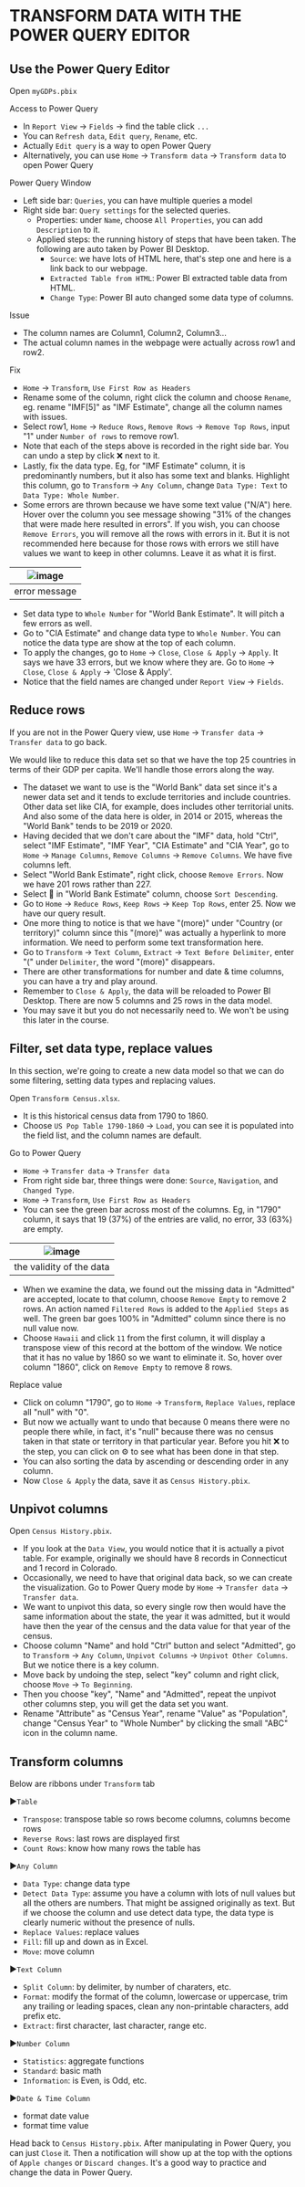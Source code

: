 # TRANSFORM DATA WITH THE POWER QUERY EDITOR

## Use the Power Query Editor

Open `myGDPs.pbix`

Access to Power Query
- In `Report View` -> `Fields` -> find the table click `...`
- You can `Refresh data`, `Edit query`, `Rename`, etc.
- Actually `Edit query` is a way to open Power Query
- Alternatively, you can use `Home` -> `Transform data` -> `Transform data` to open Power Query

Power Query Window
- Left side bar: `Queries`, you can have multiple queries a model
- Right side bar: `Query settings` for the selected queries.
  - Properties: under `Name`, choose `All Properties`, you can add `Description` to it.
  - Applied steps: the running history of steps that have been taken. The following are auto taken by Power BI Desktop.
    - `Source`: we have lots of HTML here, that's step one and here is a link back to our webpage.
    - `Extracted Table from HTML`: Power BI extracted table data from HTML.
    - `Change Type`: Power BI auto changed some data type of columns.

Issue
- The column names are Column1, Column2, Column3...
- The actual column names in the webpage were actually across row1 and row2.

Fix
- `Home` -> `Transform`, `Use First Row as Headers`
- Rename some of the column, right click the column and choose `Rename`, eg. rename "IMF[5]" as "IMF Estimate", change all the column names with issues.
- Select row1, `Home` -> `Reduce Rows`, `Remove Rows` -> `Remove Top Rows`, input "1" under `Number of rows` to remove row1.
- Note that each of the steps above is recorded in the right side bar. You can undo a step by click :x: next to it.
- Lastly, fix the data type. Eg, for "IMF Estimate" column, it is predominantly numbers, but it also has some text and blanks. Highlight this column, go to `Transform` -> `Any Column`, change `Data Type: Text` to `Data Type: Whole Number`.
- Some errors are thrown because we have some text value ("N/A") here. Hover over the column you see message showing "31% of the changes that were made here resulted in errors". If you wish, you can choose `Remove Errors`, you will remove all the rows with errors in it. But it is not recommended here because for those rows with errors we still have values we want to keep in other columns. Leave it as what it is first.

| ![image](https://user-images.githubusercontent.com/19381768/224904286-ace9ee24-7456-4cd4-8cd4-ea068ecd87d2.png) |
| :--: |
| error message |
- Set data type to `Whole Number` for "World Bank Estimate". It will pitch a few errors as well.
- Go to "CIA Estimate" and change data type to `Whole Number`. You can notice the data type are show at the top of each column.
- To apply the changes, go to `Home` -> `Close`, `Close & Apply` -> `Apply`. It says we have 33 errors, but we know where they are. Go to `Home` -> `Close`, `Close & Apply` -> 'Close & Apply'. 
- Notice that the field names are changed under `Report View` -> `Fields`.

## Reduce rows
If you are not in the Power Query view, use `Home` -> `Transfer data` -> `Transfer data` to go back.

We would like to reduce this data set so that we have the top 25 countries in terms of their GDP per capita. We'll handle those errors along the way.

- The dataset we want to use is the "World Bank" data set since it's a newer data set and it tends to exclude territories and include countries. Other data set like CIA, for example, does includes other territorial units. And also some of the data here is older, in 2014 or 2015, whereas the "World Bank" tends to be 2019 or 2020.
- Having decided that we don't care about the "IMF" data, hold "Ctrl", select "IMF Estimate", "IMF Year", "CIA Estimate" and "CIA Year", go to `Home` -> `Manage Columns`, `Remove Columns` -> `Remove Columns`. We have five columns left.
- Select "World Bank Estimate", right click, choose `Remove Errors`. Now we have 201 rows rather than 227.
- Select :arrow_down_small: in "World Bank Estimate" column, choose `Sort Descending`.
- Go to `Home` -> `Reduce Rows`, `Keep Rows` -> `Keep Top Rows`, enter 25. Now we have our query result.
- One more thing to notice is that we have "(more)" under "Country (or territory)" column since this "(more)" was actually a hyperlink to more information. We need to perform some text transformation here.
- Go to `Transform` -> `Text Column`, `Extract` -> `Text Before Delimiter`, enter "(" under `Delimiter`, the word "(more)" disappears.
- There are other transformations for number and date & time columns, you can have a try and play around.
- Remember to `Close & Apply`, the data will be reloaded to Power BI Desktop. There are now 5 columns and 25 rows in the data model.
- You may save it but you do not necessarily need to. We won't be using this later in the course.

## Filter, set data type, replace values
In this section, we're going to create a new data model so that we can do some filtering, setting data types and replacing values.

Open `Transform Census.xlsx`. 
- It is this historical census data from 1790 to 1860. 
- Choose `US Pop Table 1790-1860` -> `Load`, you can see it is populated into the field list, and the column names are default.

Go to Power Query
- `Home` -> `Transfer data` -> `Transfer data`
- From right side bar, three things were done: `Source`, `Navigation`, and `Changed Type`.
- `Home` -> `Transform`, `Use First Row as Headers`
- You can see the green bar across most of the columns. Eg, in "1790" column, it says that 19 (37%) of the entries are valid, no error, 33 (63%) are empty.

| ![image](https://user-images.githubusercontent.com/19381768/224904124-f2564767-6b74-4266-bf44-260a2129bb84.png) |
| :--: |
| the validity of the data |
- When we examine the data, we found out the missing data in "Admitted" are accepted, locate to that column, choose `Remove Empty` to remove 2 rows. An action named `Filtered Rows` is added to the `Applied Steps` as well. The green bar goes 100% in "Admitted" column since there is no null value now.
- Choose `Hawaii` and click `11` from the first column, it will display a transpose view of this record at the bottom of the window. We notice that it has no value by 1860 so we want to eliminate it. So, hover over column "1860", click on `Remove Empty` to remove 8 rows.

Replace value
- Click on column "1790", go to `Home` -> `Transform`, `Replace Values`, replace all "null" with "0".
- But now we actually want to undo that because 0 means there were no people there while, in fact, it's "null" because there was no census taken in that state or territory in that particular year. Before you hit :x: to the step, you can click on :gear: to see what has been done in that step.
- You can also sorting the data by ascending or descending order in any column.
- Now `Close & Apply` the data, save it as `Census History.pbix`.

## Unpivot columns
Open `Census History.pbix`.

- If you look at the `Data View`, you would notice that it is actually a pivot table. For example, originally we should have 8 records in Connecticut and 1 record in Colorado.
- Occasionally, we need to have that original data back, so we can create the visualization. Go to Power Query mode by `Home` -> `Transfer data` -> `Transfer data`.
- We want to unpivot this data, so every single row then would have the same information about the state, the year it was admitted, but it would have then the year of the census and the data value for that year of the census.
- Choose column "Name" and hold "Ctrl" button and select "Admitted", go to `Transform` -> `Any Column`, `Unpivot Columns` -> `Unpivot Other Columns`. But we notice there is a key column.
- Move back by undoing the step, select "key" column and right click, choose `Move` -> `To Beginning`.
- Then you choose "key", "Name" and "Admitted", repeat the unpivot other columns step, you will get the data set you want.
- Rename "Attribute" as "Census Year", rename "Value" as "Population", change "Census Year" to "Whole Number" by clicking the small "ABC" icon in the column name.

## Transform columns
Below are ribbons under `Transform` tab

:arrow_forward:`Table`
- `Transpose`: transpose table so rows become columns, columns become rows
- `Reverse Rows`: last rows are displayed first
- `Count Rows`: know how many rows the table has

:arrow_forward:`Any Column`
- `Data Type`: change data type
- `Detect Data Type`: assume you have a column with lots of null values but all the others are numbers. That might be assigned originally as text. But if we choose the column and use detect data type, the data type is clearly numeric without the presence of nulls.
- `Replace Values`: replace values
- `Fill`: fill up and down as in Excel.
- `Move`: move column

:arrow_forward:`Text Column`
- `Split Column`: by delimiter, by number of charaters, etc.
- `Format`: modify the format of the column, lowercase or uppercase, trim any trailing or leading spaces, clean any non-printable characters, add prefix etc.
- `Extract`: first character, last character, range etc.

:arrow_forward:`Number Column`
- `Statistics`: aggregate functions
- `Standard`: basic math
- `Information`: is Even, is Odd, etc.

:arrow_forward:`Date & Time Column`
- format date value
- format time value

Head back to `Census History.pbix`.
After manipulating in Power Query, you can just `Close` it. Then a notification will show up at the top with the options of `Apple changes` or `Discard changes`. It's a good way to practice and change the data in Power Query.
